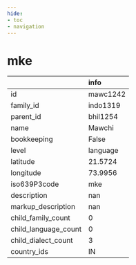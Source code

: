 ```yaml
---
hide:
- toc
- navigation
---
```

# mke
|                      | info     |
|:---------------------|:---------|
| id                   | mawc1242 |
| family_id            | indo1319 |
| parent_id            | bhil1254 |
| name                 | Mawchi   |
| bookkeeping          | False    |
| level                | language |
| latitude             | 21.5724  |
| longitude            | 73.9956  |
| iso639P3code         | mke      |
| description          | nan      |
| markup_description   | nan      |
| child_family_count   | 0        |
| child_language_count | 0        |
| child_dialect_count  | 3        |
| country_ids          | IN       |